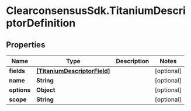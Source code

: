 # ClearconsensusSdk.TitaniumDescriptorDefinition

## Properties

Name | Type | Description | Notes
------------ | ------------- | ------------- | -------------
**fields** | [**[TitaniumDescriptorField]**](TitaniumDescriptorField.md) |  | [optional] 
**name** | **String** |  | [optional] 
**options** | **Object** |  | [optional] 
**scope** | **String** |  | [optional] 


